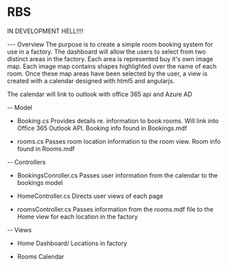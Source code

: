 # RBS

IN DEVELOPMENT HELL!!!!

--- Overview
The purpose is to create a simple room booking system for use in a factory. The dashboard will allow the users to select from two distinct areas in the factory. Each area is represented buy it's own image map. Each image map contains shapes highlighted over the name of each room. Once these map areas have been selected by the user, a view is created with a calendar designed with html5 and angularjs.

The calendar will link to outlook with office 365 api and Azure AD

-- Model
- Booking.cs
Provides details re. information to book rooms. Will link into Office 365 Outlook API.
Booking info found in Bookings.mdf

- rooms.cs
Passes room location information to the room view. Room info found in Rooms.mdf

-- Controllers
- BookingsConroller.cs
Passes user information from the calendar to the bookings model

- HomeController.cs
Directs user views of each page

- roomsController.cs
Passes information from the rooms.mdf file to the Home view for each location in the factory

-- Views
- Home
Dashboard/ Locations in factory

- Rooms
Calendar
